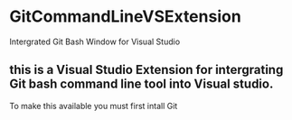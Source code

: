 # GitCommandLineVSExtension
Intergrated Git Bash Window for Visual Studio
## this is a Visual Studio Extension for intergrating Git bash command line tool into Visual studio.  
To make this available you must first intall Git
